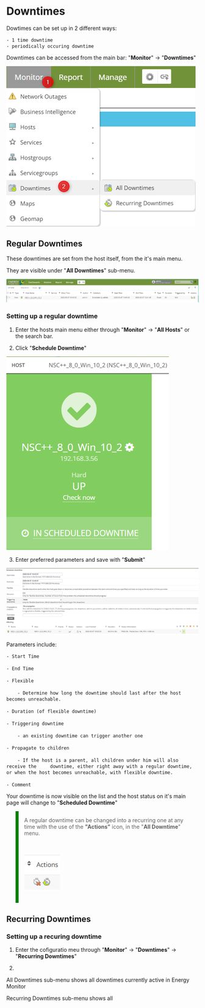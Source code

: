 # Downtimes

Dowtimes can be set up in 2 different ways: 

```
- 1 time downtime
- periodically occuring downtime
```

Downtimes can be accessed from the main bar: "**Monitor**" -> "**Downtimes**"

![downtime](/media/05_00_04_01_Downtime.png)

## Regular Downtimes

These downtimes are set from the host itself, from the it's main menu. 

They are visible under "**All Downtimes**" sub-menu.

![downtime](/media/05_00_04_02_Downtime.png)

### Setting up a regular downtime

1. Enter the hosts main menu either through "**Monitor**" -> "**All Hosts**" or the search bar.  

2. Click "**Schedule Downtime**"

![downtime](/media/05_00_04_03_Downtime.png)

3. Enter preferred parameters and save with "**Submit**"

![downtime](/media/05_00_04_04_Downtime.png)

Parameters include:

```
- Start Time

- End Time 

- Flexible

    - Determine how long the downtime should last after the host becomes unreachable.

- Duration (of flexible downtime) 

- Triggering downtime 

    - an existing downtime can trigger another one

- Propagate to children

    - If the host is a parent, all children under him will also receive the     downtime, either right away with a regular downtime, or when the host becomes unreachable, with flexible downtime.

- Comment 
```
Your downtime is now visible on the list and the host status on it's main page will change to "**Scheduled Downtime**" 

<blockquote style="border-left: 8px solid green; padding: 15px;"> A regular downtime can be changed into a recurring one at any time with the use of the <strong>"Actions"</strong> icon, in the "<strong>All Downtime</strong>" menu.

<br></br>
![downtime](/media/05_00_04_05_Downtime.png)
</blockquote>




## Recurring Downtimes

### Setting up a recuring downtime

1. Enter the cofiguratio meu through "**Monitor**" -> "**Downtimes**" -> "**Recurring Downtimes**"

2. 







All Downtimes sub-menu shows all downtimes currently active in Energy Monitor

Recurring Downtimes sub-menu shows all 

